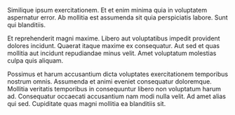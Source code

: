 Similique ipsum exercitationem. Et et enim minima quia in voluptatem aspernatur error. Ab mollitia est assumenda sit quia perspiciatis labore. Sunt qui blanditiis.
 Et reprehenderit magni maxime. Libero aut voluptatibus impedit provident dolores incidunt. Quaerat itaque maxime ex consequatur. Aut sed et quas mollitia aut incidunt repudiandae minus velit. Amet voluptatum molestias culpa quis aliquam.
 Possimus et harum accusantium dicta voluptates exercitationem temporibus nostrum omnis. Assumenda et animi eveniet consequatur doloremque. Mollitia veritatis temporibus in consequuntur libero non voluptatum harum ad. Consequatur occaecati accusantium nam modi nulla velit. Ad amet alias qui sed. Cupiditate quas magni mollitia ea blanditiis sit.